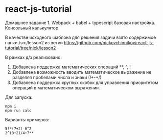 # react-js-tutorial
Домашнее задание 1. Webpack + babel + typescript базовая настройка. Консольный калькулятор

В качестве исходного шаблона для решения задачи взято содержимое папки /src/lesson2 из ветки https://github.com/nickovchinnikov/react-js-tutorial/tree/nick/lesson2

В рамках д/з реализовано:
1. Добавлена поддержка математических операций **, ^, !
2. Добавлена возможность вводить математическое выражение не разделяя пробелами числа и знаки (!+-*/)
3. Добавлена поддержка круглых скобок для управления приоритетом операций в математическом выражении.


Для запуска:
```
npm i
npm run calc
```
Варианты примеров:
```
5!*(7+2)-6^2
2^(3+2)/4+7**
```